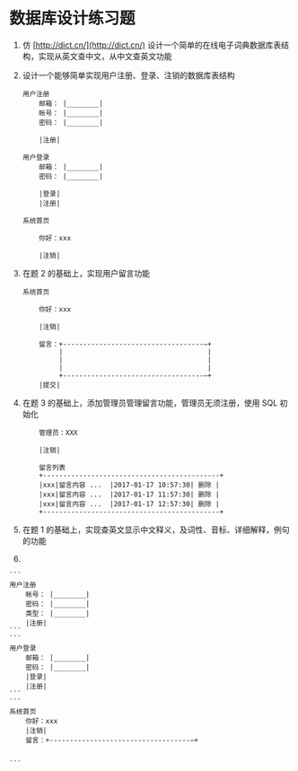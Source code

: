# 数据库设计练习题

1. 仿 [http://dict.cn/](http://dict.cn/) 设计一个简单的在线电子词典数据库表结构，实现从英文查中文，从中文查英文功能

2. 设计一个能够简单实现用户注册、登录、注销的数据库表结构

    ```
    用户注册
        邮箱： |________|
        帐号： |________|
        密码： |________|
        
        |注册|
    ```
    ```
    用户登录
        邮箱： |________|
        密码： |________|
     
        |登录|
        |注册|
    ```
    ```
    系统首页
    
        你好：xxx
        
        |注销|
    ```
    
3. 在题 2 的基础上，实现用户留言功能

    ```
    系统首页
        
        你好：xxx
        
        |注销|
        
        留言：+-----------------------------------—+
             |                                    |
             |                                    |
             |                                    |
             +-----------------------------------—+
        |提交|         
    ```
    
4. 在题 3 的基础上，添加管理员管理留言功能，管理员无须注册，使用 SQL 初始化

    ```
        管理员：XXX
    
        |注销|
        
        留言列表
        +--------------------------------------------+
        |xxx|留言内容 ...  |2017-01-17 10:57:30| 删除 |
        |xxx|留言内容 ...  |2017-01-17 11:57:30| 删除 |
        |xxx|留言内容 ...  |2017-01-17 12:57:30| 删除 |
        +--------------------------------------------+
    ``` 
    
5. 在题 1 的基础上，实现查英文显示中文释义，及词性、音标、详细解释，例句的功能

6. 
         
    ```
    用户注册
        帐号： |________|
        密码： |________|
        类型： |________|
        |注册|
    ```
    ```
    用户登录
        邮箱： |________|
        密码： |________|
        |登录|
        |注册|
    ```
    ```
    系统首页
        你好：xxx
        |注销|
        留言：+-----------------------------------—+
             
        
    ```                                           